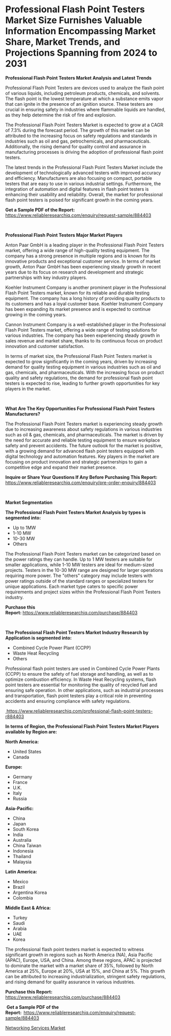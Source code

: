 <p><h1>Professional Flash Point Testers Market Size Furnishes Valuable Information Encompassing Market Share, Market Trends, and Projections Spanning from 2024 to 2031</h1></p><p><strong>Professional Flash Point Testers Market Analysis and Latest Trends</strong></p>
<p><p>Professional Flash Point Testers are devices used to analyze the flash point of various liquids, including petroleum products, chemicals, and solvents. The flash point is the lowest temperature at which a substance emits vapor that can ignite in the presence of an ignition source. These testers are crucial in ensuring safety in industries where flammable liquids are handled, as they help determine the risk of fire and explosion.</p><p>The Professional Flash Point Testers Market is expected to grow at a CAGR of 7.3% during the forecast period. The growth of this market can be attributed to the increasing focus on safety regulations and standards in industries such as oil and gas, petrochemicals, and pharmaceuticals. Additionally, the rising demand for quality control and assurance in manufacturing processes is driving the adoption of professional flash point testers.</p><p>The latest trends in the Professional Flash Point Testers Market include the development of technologically advanced testers with improved accuracy and efficiency. Manufacturers are also focusing on compact, portable testers that are easy to use in various industrial settings. Furthermore, the integration of automation and digital features in flash point testers is enhancing their usability and reliability. Overall, the market for professional flash point testers is poised for significant growth in the coming years.</p></p>
<p><strong>Get a Sample PDF of the Report:&nbsp;</strong> <a href="https://www.reliableresearchiq.com/enquiry/request-sample/884403">https://www.reliableresearchiq.com/enquiry/request-sample/884403</a></p>
<p>&nbsp;</p>
<p><strong>Professional Flash Point Testers Major Market Players</strong></p>
<p><p>Anton Paar GmbH is a leading player in the Professional Flash Point Testers market, offering a wide range of high-quality testing equipment. The company has a strong presence in multiple regions and is known for its innovative products and exceptional customer service. In terms of market growth, Anton Paar GmbH has been experiencing steady growth in recent years due to its focus on research and development and strategic partnerships with key industry players.</p><p>Koehler Instrument Company is another prominent player in the Professional Flash Point Testers market, known for its reliable and durable testing equipment. The company has a long history of providing quality products to its customers and has a loyal customer base. Koehler Instrument Company has been expanding its market presence and is expected to continue growing in the coming years.</p><p>Cannon Instrument Company is a well-established player in the Professional Flash Point Testers market, offering a wide range of testing solutions for various industries. The company has been experiencing steady growth in sales revenue and market share, thanks to its continuous focus on product innovation and customer satisfaction.</p><p>In terms of market size, the Professional Flash Point Testers market is expected to grow significantly in the coming years, driven by increasing demand for quality testing equipment in various industries such as oil and gas, chemicals, and pharmaceuticals. With the increasing focus on product quality and safety regulations, the demand for professional flash point testers is expected to rise, leading to further growth opportunities for key players in the market.</p></p>
<p>&nbsp;</p>
<p><strong>What Are The Key Opportunities For Professional Flash Point Testers Manufacturers?</strong></p>
<p><p>The Professional Flash Point Testers market is experiencing steady growth due to increasing awareness about safety regulations in various industries such as oil & gas, chemicals, and pharmaceuticals. The market is driven by the need for accurate and reliable testing equipment to ensure workplace safety and prevent accidents. The future outlook for the market is positive, with a growing demand for advanced flash point testers equipped with digital technology and automation features. Key players in the market are focusing on product innovation and strategic partnerships to gain a competitive edge and expand their market presence.</p></p>
<p><strong>Inquire or Share Your Questions If Any Before Purchasing This Report:</strong> <a href="https://www.reliableresearchiq.com/enquiry/pre-order-enquiry/884403">https://www.reliableresearchiq.com/enquiry/pre-order-enquiry/884403</a></p>
<p>&nbsp;</p>
<p><strong>Market Segmentation</strong></p>
<p><strong>The Professional Flash Point Testers Market Analysis by types is segmented into:</strong></p>
<p><ul><li>Up to 1MW</li><li>1-10 MW</li><li>10-30 MW</li><li>Others</li></ul></p>
<p><p>The Professional Flash Point Testers market can be categorized based on the power ratings they can handle. Up to 1 MW testers are suitable for smaller applications, while 1-10 MW testers are ideal for medium-sized projects. Testers in the 10-30 MW range are designed for larger operations requiring more power. The "others" category may include testers with power ratings outside of the standard ranges or specialized testers for unique applications. Each market type caters to specific power requirements and project sizes within the Professional Flash Point Testers industry.</p></p>
<p><strong>Purchase this Report:&nbsp;</strong><a href="https://www.reliableresearchiq.com/purchase/884403">https://www.reliableresearchiq.com/purchase/884403</a></p>
<p>&nbsp;</p>
<p><strong>The Professional Flash Point Testers Market Industry Research by Application is segmented into:</strong></p>
<p><ul><li>Combined Cycle Power Plant (CCPP)</li><li>Waste Heat Recycling</li><li>Others</li></ul></p>
<p><p>Professional flash point testers are used in Combined Cycle Power Plants (CCPP) to ensure the safety of fuel storage and handling, as well as to optimize combustion efficiency. In Waste Heat Recycling systems, flash point testers are essential for monitoring the quality of recycled fuel and ensuring safe operation. In other applications, such as industrial processes and transportation, flash point testers play a critical role in preventing accidents and ensuring compliance with safety regulations.</p></p>
<p><a href="https://www.reliableresearchiq.com/professional-flash-point-testers-r884403">&nbsp;https://www.reliableresearchiq.com/professional-flash-point-testers-r884403</a></p>
<p><strong>In terms of Region, the Professional Flash Point Testers Market Players available by Region are:</strong></p>
<p>
    <p> <strong> North America: </strong>
        <ul>
            <li>United States</li>
            <li>Canada</li>
        </ul>
        </p> 
    <p> <strong> Europe: </strong>
        <ul>
            <li>Germany</li>
            <li>France</li>
            <li>U.K.</li>
            <li>Italy</li>
            <li>Russia</li>
        </ul>
        </p> 
    <p> <strong> Asia-Pacific: </strong>
        <ul>
            <li>China</li>
            <li>Japan</li>
            <li>South Korea</li>
            <li>India</li>
            <li>Australia</li>
            <li>China Taiwan</li>
            <li>Indonesia</li>
            <li>Thailand</li>
            <li>Malaysia</li>
        </ul>
        </p> 
    <p> <strong> Latin America: </strong>
        <ul>
            <li>Mexico</li>
            <li>Brazil</li>
            <li>Argentina Korea</li>
            <li>Colombia</li>
        </ul>
        </p> 
    <p> <strong> Middle East & Africa: </strong>
        <ul>
            <li>Turkey</li>
            <li>Saudi</li>
            <li>Arabia</li>
            <li>UAE</li>
            <li>Korea</li>
        </ul>
    </p>
    </p>
<p><p>The professional flash point testers market is expected to witness significant growth in regions such as North America (NA), Asia Pacific (APAC), Europe, USA, and China. Among these regions, APAC is projected to dominate the market with a market share of 35%, followed by North America at 25%, Europe at 20%, USA at 15%, and China at 5%. This growth can be attributed to increasing industrialization, stringent safety regulations, and rising demand for quality assurance in various industries.</p></p>
<p><strong>Purchase this Report: </strong><a href="https://www.reliableresearchiq.com/purchase/884403">https://www.reliableresearchiq.com/purchase/884403</a></p>
<p>&nbsp;<strong>Get a Sample PDF of the Report:&nbsp;&nbsp;</strong><a href="https://www.reliableresearchiq.com/enquiry/request-sample/884403">https://www.reliableresearchiq.com/enquiry/request-sample/884403</a></p>
<p><strong></strong></p>
<p><p><a href="https://github.com/kaiserrayhan25/Market-Research-Report-List-1/blob/main/networking-services-market.md">Networking Services Market</a></p></p>